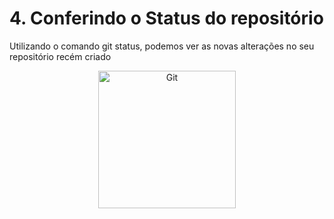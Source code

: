 # **4.** Conferindo o **Status** do repositório

Utilizando o comando git status, podemos ver as novas alterações no seu repositório recém criado

<div align="center">
  <img src="/Images/git_status.png" alt="Git" width="220px" /> 
</div>
